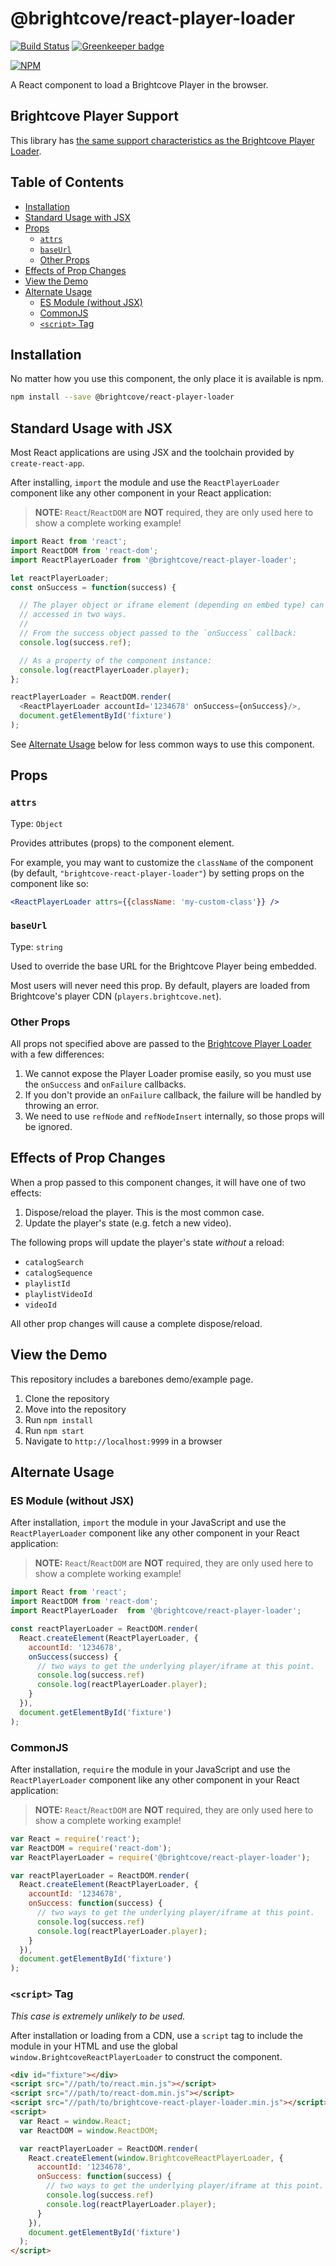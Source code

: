 # @brightcove/react-player-loader

[![Build Status](https://travis-ci.org/brightcove/react-player-loader.svg?branch=master)](https://travis-ci.org/brightcove/react-player-loader)
[![Greenkeeper badge](https://badges.greenkeeper.io/brightcove/react-player-loader.svg)](https://greenkeeper.io/)

[![NPM](https://nodeico.herokuapp.com/@brightcove/react-player-loader.svg)](https://npmjs.com/package/@brightcove/react-player-loader)

A React component to load a Brightcove Player in the browser.

## Brightcove Player Support

This library has [the same support characteristics as the Brightcove Player Loader](https://github.com/brightcove/player-loader#brightcove-player-support).

## Table of Contents

<!-- START doctoc generated TOC please keep comment here to allow auto update -->
<!-- DON'T EDIT THIS SECTION, INSTEAD RE-RUN doctoc TO UPDATE -->


- [Installation](#installation)
- [Standard Usage with JSX](#standard-usage-with-jsx)
- [Props](#props)
  - [`attrs`](#attrs)
  - [`baseUrl`](#baseurl)
  - [Other Props](#other-props)
- [Effects of Prop Changes](#effects-of-prop-changes)
- [View the Demo](#view-the-demo)
- [Alternate Usage](#alternate-usage)
  - [ES Module (without JSX)](#es-module-without-jsx)
  - [CommonJS](#commonjs)
  - [`<script>` Tag](#script-tag)

<!-- END doctoc generated TOC please keep comment here to allow auto update -->

## Installation

No matter how you use this component, the only place it is available is npm.

```sh
npm install --save @brightcove/react-player-loader
```

## Standard Usage with JSX

Most React applications are using JSX and the toolchain provided by `create-react-app`.

After installing, `import` the module and use the `ReactPlayerLoader` component like any other component in your React application:

> **NOTE:** `React`/`ReactDOM` are **NOT** required, they are only used here to show a complete working example!

```js
import React from 'react';
import ReactDOM from 'react-dom';
import ReactPlayerLoader from '@brightcove/react-player-loader';

let reactPlayerLoader;
const onSuccess = function(success) {

  // The player object or iframe element (depending on embed type) can be
  // accessed in two ways.
  // 
  // From the success object passed to the `onSuccess` callback:
  console.log(success.ref);

  // As a property of the component instance:
  console.log(reactPlayerLoader.player);
};

reactPlayerLoader = ReactDOM.render(
  <ReactPlayerLoader accountId='1234678' onSuccess={onSuccess}/>,
  document.getElementById('fixture')
);
```

See [Alternate Usage](#alternate-usage) below for less common ways to use this component.

## Props

### `attrs`

Type: `Object`

Provides attributes (props) to the component element.

For example, you may want to customize the `className` of the component (by default, `"brightcove-react-player-loader"`) by setting props on the component like so:

```jsx
<ReactPlayerLoader attrs={{className: 'my-custom-class'}} />
```

### `baseUrl`

Type: `string`

Used to override the base URL for the Brightcove Player being embedded.

Most users will never need this prop. By default, players are loaded from Brightcove's player CDN (`players.brightcove.net`).

### Other Props

All props not specified above are passed to the [Brightcove Player Loader](https://github.com/brightcove/player-loader#parameters) with a few differences:

1. We cannot expose the Player Loader promise easily, so you must use the `onSuccess` and `onFailure` callbacks.
2. If you don't provide an `onFailure` callback, the failure will be handled by throwing an error.
3. We need to use `refNode` and `refNodeInsert` internally, so those props will be ignored.

## Effects of Prop Changes

When a prop passed to this component changes, it will have one of two effects:

1. Dispose/reload the player. This is the most common case.
1. Update the player's state (e.g. fetch a new video).

The following props will update the player's state _without_ a reload:

- `catalogSearch`
- `catalogSequence`
- `playlistId`
- `playlistVideoId`
- `videoId`

All other prop changes will cause a complete dispose/reload.

## View the Demo

This repository includes a barebones demo/example page.

1. Clone the repository
2. Move into the repository
3. Run `npm install`
4. Run `npm start`
5. Navigate to `http://localhost:9999` in a browser

## Alternate Usage

### ES Module (without JSX)

After installation, `import` the module in your JavaScript and use the `ReactPlayerLoader` component like any other component in your React application:

> **NOTE:** `React`/`ReactDOM` are **NOT** required, they are only used here to show a complete working example!

```js
import React from 'react';
import ReactDOM from 'react-dom';
import ReactPlayerLoader  from '@brightcove/react-player-loader';

const reactPlayerLoader = ReactDOM.render(
  React.createElement(ReactPlayerLoader, {
    accountId: '1234678',
    onSuccess(success) {
      // two ways to get the underlying player/iframe at this point.
      console.log(success.ref)
      console.log(reactPlayerLoader.player);
    }
  }),
  document.getElementById('fixture')
);

```

### CommonJS

After installation, `require` the module in your JavaScript and use the `ReactPlayerLoader` component like any other component in your React application:

> **NOTE:** `React`/`ReactDOM` are **NOT** required, they are only used here to show a complete working example!

```js
var React = require('react');
var ReactDOM = require('react-dom');
var ReactPlayerLoader = require('@brightcove/react-player-loader');

var reactPlayerLoader = ReactDOM.render(
  React.createElement(ReactPlayerLoader, {
    accountId: '1234678',
    onSuccess: function(success) {
      // two ways to get the underlying player/iframe at this point.
      console.log(success.ref)
      console.log(reactPlayerLoader.player);
    }
  }),
  document.getElementById('fixture')
);

```

### `<script>` Tag

_This case is extremely unlikely to be used._

After installation or loading from a CDN, use a `script` tag to include the module in your HTML and use the global `window.BrightcoveReactPlayerLoader` to construct the component.

```html
<div id="fixture"></div>
<script src="//path/to/react.min.js"></script>
<script src="//path/to/react-dom.min.js"></script>
<script src="//path/to/brightcove-react-player-loader.min.js"></script>
<script>
  var React = window.React;
  var ReactDOM = window.ReactDOM;

  var reactPlayerLoader = ReactDOM.render(
    React.createElement(window.BrightcoveReactPlayerLoader, {
      accountId: '1234678',
      onSuccess: function(success) {
        // two ways to get the underlying player/iframe at this point.
        console.log(success.ref)
        console.log(reactPlayerLoader.player);
      }
    }),
    document.getElementById('fixture')
  );
</script>
```

[react]: https://www.npmjs.com/package/react
[react-dom]: https://www.npmjs.com/package/react-dom
